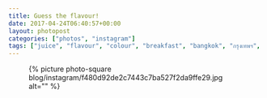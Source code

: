 ```yaml
---
title: Guess the flavour!
date: 2017-04-24T06:40:57+00:00
layout: photopost
categories: ["photos", "instagram"]
tags: ["juice", "flavour", "colour", "breakfast", "bangkok", "กรุงเทพฯ", "thailand", "ประเทศไทย", "peninsulahotel", "thailand🇹🇭"]
---
```


<figure class="photo photo--square">
  {% picture photo-square blog/instagram/f480d92de2c7443c7ba527f2da9ffe29.jpg alt="" %}
</figure>


